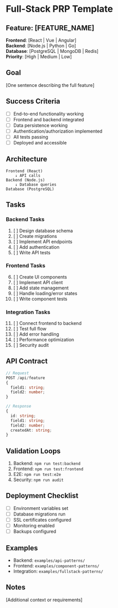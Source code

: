 # Full-Stack PRP Template

## Feature: [FEATURE_NAME]
**Frontend**: [React | Vue | Angular]  
**Backend**: [Node.js | Python | Go]  
**Database**: [PostgreSQL | MongoDB | Redis]  
**Priority**: [High | Medium | Low]

## Goal
[One sentence describing the full feature]

## Success Criteria
- [ ] End-to-end functionality working
- [ ] Frontend and backend integrated
- [ ] Data persistence working
- [ ] Authentication/authorization implemented
- [ ] All tests passing
- [ ] Deployed and accessible

## Architecture
```
Frontend (React)
    ↓ API calls
Backend (Node.js)
    ↓ Database queries
Database (PostgreSQL)
```

## Tasks

### Backend Tasks
1. [ ] Design database schema
2. [ ] Create migrations
3. [ ] Implement API endpoints
4. [ ] Add authentication
5. [ ] Write API tests

### Frontend Tasks
6. [ ] Create UI components
7. [ ] Implement API client
8. [ ] Add state management
9. [ ] Handle loading/error states
10. [ ] Write component tests

### Integration Tasks
11. [ ] Connect frontend to backend
12. [ ] Test full flow
13. [ ] Add error handling
14. [ ] Performance optimization
15. [ ] Security audit

## API Contract
```typescript
// Request
POST /api/feature
{
  field1: string;
  field2: number;
}

// Response
{
  id: string;
  field1: string;
  field2: number;
  createdAt: string;
}
```

## Validation Loops
1. Backend: `npm run test:backend`
2. Frontend: `npm run test:frontend`
3. E2E: `npm run test:e2e`
4. Security: `npm run audit`

## Deployment Checklist
- [ ] Environment variables set
- [ ] Database migrations run
- [ ] SSL certificates configured
- [ ] Monitoring enabled
- [ ] Backups configured

## Examples
- Backend: `examples/api-patterns/`
- Frontend: `examples/component-patterns/`
- Integration: `examples/fullstack-patterns/`

## Notes
[Additional context or requirements]